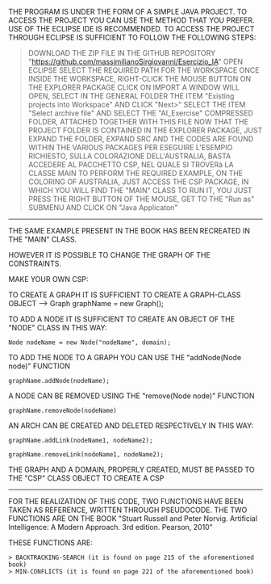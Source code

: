 THE PROGRAM IS UNDER THE FORM OF A SIMPLE JAVA PROJECT.
TO ACCESS THE PROJECT YOU CAN USE THE METHOD THAT YOU PREFER. USE OF THE ECLIPSE IDE IS RECOMMENDED.
TO ACCESS THE PROJECT THROUGH ECLIPSE IS SUFFICIENT TO FOLLOW THE FOLLOWING STEPS:
 
 > DOWNLOAD THE ZIP FILE IN THE GITHUB REPOSITORY "https://github.com/massimilianoSirgiovanni/Esercizio_IA"
 > OPEN ECLIPSE
 > SELECT THE REQUIRED PATH FOR THE WORKSPACE
 > ONCE INSIDE THE WORKSPACE, RIGHT-CLICK THE MOUSE BUTTON ON THE EXPLORER PACKAGE
 > CLICK ON IMPORT
 > A WINDOW WILL OPEN, SELECT IN THE GENERAL FOLDER THE ITEM "Existing projects into Workspace" AND CLICK "Next>"
 > SELECT THE ITEM "Select archive file" AND SELECT THE "AI_Exercise" COMPRESSED FOLDER, ATTACHED TOGETHER WITH THIS FILE
 > NOW THAT THE PROJECT FOLDER IS CONTAINED IN THE EXPLORER PACKAGE, JUST EXPAND THE FOLDER, EXPAND SRC AND THE CODES ARE FOUND WITHIN THE VARIOUS PACKAGES
 > PER ESEGUIRE L'ESEMPIO RICHIESTO, SULLA COLORAZIONE DELL'AUSTRALIA, BASTA ACCEDERE AL PACCHETTO CSP, NEL QUALE SI TROVERà LA CLASSE MAIN
 > TO PERFORM THE REQUIRED EXAMPLE, ON THE COLORING OF AUSTRALIA, JUST ACCESS THE CSP PACKAGE, IN WHICH YOU WILL FIND THE "MAIN" CLASS
 > TO RUN IT, YOU JUST PRESS THE RIGHT BUTTON OF THE MOUSE, GET TO THE "Run as" SUBMENU AND CLICK ON "Java Applicaton"

-------------------------------------------------------------------------------------------------------------------------

THE SAME EXAMPLE PRESENT IN THE BOOK HAS BEEN RECREATED IN THE "MAIN" CLASS. 

HOWEVER IT IS POSSIBLE TO CHANGE THE GRAPH OF THE CONSTRAINTS.

MAKE YOUR OWN CSP:

TO CREATE A GRAPH IT IS SUFFICIENT TO CREATE A GRAPH-CLASS OBJECT --> Graph graphName = new Graph();

TO ADD A NODE IT IS SUFFICIENT TO CREATE AN OBJECT OF THE "NODE" CLASS IN THIS WAY:

	Node nodeName = new Node("nodeName", domain);

TO ADD THE NODE TO A GRAPH YOU CAN USE THE "addNode(Node node)" FUNCTION

	graphName.addNode(nodeName);

A NODE CAN BE REMOVED USING THE "remove(Node node)" FUNCTION

	graphName.removeNode(nodeName)

AN ARCH CAN BE CREATED AND DELETED RESPECTIVELY IN THIS WAY:
	
	graphName.addLink(nodeName1, nodeName2);
	
	graphName.removeLink(nodeName1, nodeName2);

THE GRAPH AND A DOMAIN, PROPERLY CREATED, MUST BE PASSED TO THE "CSP" CLASS OBJECT TO CREATE A CSP

----------------------------------------------------------------------------------------------------------------

FOR THE REALIZATION OF THIS CODE, TWO FUNCTIONS HAVE BEEN TAKEN AS REFERENCE, WRITTEN THROUGH PSEUDOCODE.
THE TWO FUNCTIONS ARE ON THE BOOK "Stuart Russell and Peter Norvig. Artificial Intelligence: A Modern Approach. 3rd edition. Pearson, 2010"

THESE FUNCTIONS ARE:

	> BACKTRACKING-SEARCH (it is found on page 215 of the aforementioned book)
	> MIN-CONFLICTS (it is found on page 221 of the aforementioned book)
	
